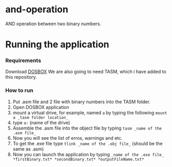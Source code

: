 # and-operation
AND operation between two binary numbers.

# Running the application

### Requirements
Download [DOSBOX](https://www.dosbox.com/download.php?main=1)
We are also going to need TASM, which i have added to this repository.

### How to run
1. Put .asm file and 2 file with binary numbers into the TASM folder.
2. Open DOSBOX application
3. mount a virtual drive, for example, named `a` by typing the following `mount a _tasm folder location_`
4. type `a:` (name of the drive)
5. Assemble the .asm file into the object file by typing `tasm _name of the .asm file_`
6. Now you will see the list of erros, warnings and etc.
7. To get the .exe file type `tlink _name of the .obj file_` (should be the same as .asm)
8. Now you can launch the application by typing `_name of the .exe file_ *firstBinary.txt* *secondBinary.txt* *outputFileName.txt*`



